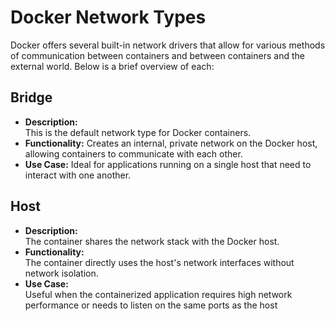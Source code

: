 # Docker Network Types

Docker offers several built-in network drivers that allow for various methods of communication between containers and between containers and the external world. Below is a brief overview of each:

## Bridge

- **Description:**  
    This is the default network type for Docker containers.
- **Functionality:**
    Creates an internal, private network on the Docker host, allowing containers to communicate with each other.
- **Use Case:**
    Ideal for applications running on a single host that need to interact with one another.



## Host


- **Description:**  
      The container shares the network stack with the Docker host.  
- **Functionality:**  
      The container directly uses the host's network interfaces without network isolation.   
- **Use Case:**    
      Useful when the containerized application requires high network performance or needs to listen on the same ports as the host

